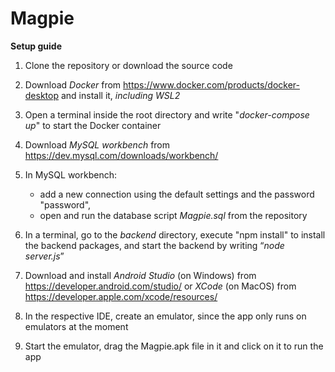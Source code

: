 # Magpie

**Setup guide**

1. Clone the repository or download the source code

2. Download *Docker* from https://www.docker.com/products/docker-desktop and install it, *including WSL2*

3. Open a terminal inside the root directory and write "*docker-compose up*" to start the Docker container

4. Download *MySQL workbench* from https://dev.mysql.com/downloads/workbench/ 

5. In MySQL workbench:
   - add a new connection using the default settings and the password "password",
   - open and run the database script *Magpie.sql* from the repository

6. In a terminal, go to the *backend* directory, execute "npm install" to install the backend packages, and start the backend by writing “*node server.js*”

7. Download and install *Android Studio* (on Windows) from https://developer.android.com/studio/ or *XCode* (on MacOS) from https://developer.apple.com/xcode/resources/

8. In the respective IDE, create an emulator, since the app only runs on emulators at the moment

9. Start the emulator, drag the Magpie.apk file in it and click on it to run the app
